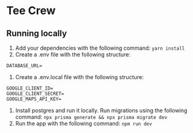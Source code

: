 # Tee Crew

## Running locally
1. Add your dependencies with the following command: `yarn install`
1. Create a .env file with the following structure:
```
DATABASE_URL=
```
1. Create a .env.local file with the following structure:
```
GOOGLE_CLIENT_ID=
GOOGLE_CLIENT_SECRET=
GOOGLE_MAPS_API_KEY=
```
1. Install postgres and run it locally. Run migrations using the following command: `npx prisma generate && npx prisma migrate dev`
1. Run the app with the following command: `npm run dev`
